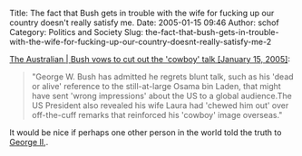 Title: The fact that Bush gets in trouble with the wife for fucking up our country doesn't really satisfy me.
Date: 2005-01-15 09:46
Author: schof
Category: Politics and Society
Slug: the-fact-that-bush-gets-in-trouble-with-the-wife-for-fucking-up-our-country-doesnt-really-satisfy-me-2

[The Australian | Bush vows to cut out the 'cowboy' talk [January 15,
2005]](http://www.theaustralian.news.com.au/common/story_page/0,5744,11944146%5E2703,00.html):

> "George W. Bush has admitted he regrets blunt talk, such as his 'dead
> or alive' reference to the still-at-large Osama bin Laden, that might
> have sent 'wrong impressions' about the US to a global audience.The US
> President also revealed his wife Laura had 'chewed him out' over
> off-the-cuff remarks that reinforced his 'cowboy' image overseas."

It would be nice if perhaps one other person in the world told the truth
to [George II](http://en.wikipedia.org/wiki/George_W._Bush),.

